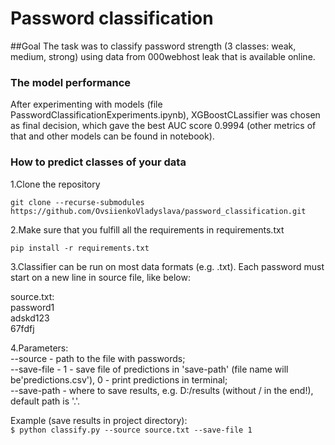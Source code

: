 # Password classification
##Goal
The task was to classify password strength (3 classes: weak, medium, strong) using data from 000webhost leak that is available
online.

### The model performance
After experimenting with models (file PasswordClassificationExperiments.ipynb), XGBoostCLassifier was chosen as final decision, which gave the best AUC score 0.9994 (other metrics of that and other models can be found in notebook).

### How to predict classes of your data
1.Clone the repository
    
`git clone --recurse-submodules https://github.com/OvsiienkoVladyslava/password_classification.git`  

2.Make sure that you fulfill all the requirements in requirements.txt
 
`pip install -r requirements.txt`

3.Classifier can be run on most data formats (e.g. .txt). 
Each password must start on a new line in source file, like below:   
   
source.txt:       
password1                              
adskd123                        
67fdfj

4.Parameters:    
--source  - path to the file with passwords;   
--save-file - 1 - save file of predictions in 'save-path' (file name will be'predictions.csv'), 0 - print predictions in terminal;   
--save-path - where to save results, e.g. D:/results (without / in the end!), default path is '.'.

Example (save results in project directory):     
`$ python classify.py --source source.txt --save-file 1 `
